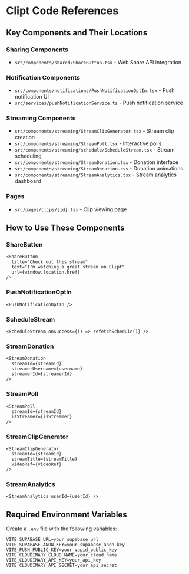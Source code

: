 # Clipt Code References

## Key Components and Their Locations

### Sharing Components
- `src/components/shared/ShareButton.tsx` - Web Share API integration

### Notification Components
- `src/components/notifications/PushNotificationOptIn.tsx` - Push notification UI
- `src/services/pushNotificationService.ts` - Push notification service

### Streaming Components
- `src/components/streaming/StreamClipGenerator.tsx` - Stream clip creation
- `src/components/streaming/StreamPoll.tsx` - Interactive polls
- `src/components/streaming/schedule/ScheduleStream.tsx` - Stream scheduling
- `src/components/streaming/StreamDonation.tsx` - Donation interface
- `src/components/streaming/StreamDonation.css` - Donation animations
- `src/components/streaming/StreamAnalytics.tsx` - Stream analytics dashboard

### Pages
- `src/pages/clips/[id].tsx` - Clip viewing page

## How to Use These Components

### ShareButton
```tsx
<ShareButton
  title="Check out this stream"
  text="I'm watching a great stream on Clipt"
  url={window.location.href}
/>
```

### PushNotificationOptIn
```tsx
<PushNotificationOptIn />
```

### ScheduleStream
```tsx
<ScheduleStream onSuccess={() => refetchSchedule()} />
```

### StreamDonation
```tsx
<StreamDonation
  streamId={streamId}
  streamerUsername={username}
  streamerId={streamerId}
/>
```

### StreamPoll
```tsx
<StreamPoll
  streamId={streamId}
  isStreamer={isStreamer}
/>
```

### StreamClipGenerator
```tsx
<StreamClipGenerator
  streamId={streamId}
  streamTitle={streamTitle}
  videoRef={videoRef}
/>
```

### StreamAnalytics
```tsx
<StreamAnalytics userId={userId} />
```

## Required Environment Variables

Create a `.env` file with the following variables:

```
VITE_SUPABASE_URL=your_supabase_url
VITE_SUPABASE_ANON_KEY=your_supabase_anon_key
VITE_PUSH_PUBLIC_KEY=your_vapid_public_key
VITE_CLOUDINARY_CLOUD_NAME=your_cloud_name
VITE_CLOUDINARY_API_KEY=your_api_key
VITE_CLOUDINARY_API_SECRET=your_api_secret
```
